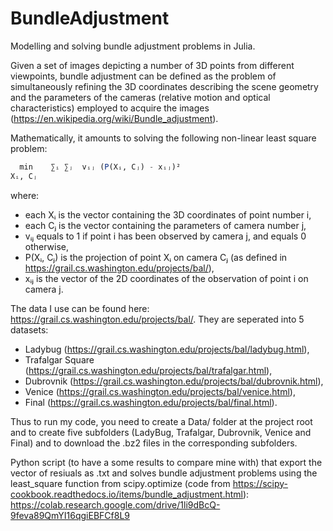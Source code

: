 # BundleAdjustment

Modelling and solving bundle adjustment problems in Julia.

Given a set of images depicting a number of 3D points from different viewpoints, bundle adjustment can be defined as the problem of simultaneously refining the 3D coordinates describing the scene geometry and the parameters of the cameras (relative motion and optical characteristics) employed to acquire the images (https://en.wikipedia.org/wiki/Bundle_adjustment).

Mathematically, it amounts to solving the following non-linear least square problem:

```julia
  min    ∑ᵢ ∑ⱼ  vᵢⱼ (P(Xᵢ, Cⱼ) - xᵢⱼ)²
Xᵢ, Cⱼ
```

where:
- each Xᵢ is the vector containing the 3D coordinates of point number i,
- each Cⱼ is the vector containing the parameters of camera number j, 
- vᵢⱼ equals to 1 if point i has been observed by camera j, and equals 0 otherwise, 
- P(Xᵢ, Cⱼ) is the projection of point Xᵢ on camera Cⱼ (as defined in https://grail.cs.washington.edu/projects/bal/),
- xᵢⱼ is the vector of the 2D coordinates of the observation of point i on camera j. 

The data I use can be found here: https://grail.cs.washington.edu/projects/bal/. They are seperated into 5 datasets: 
- Ladybug (https://grail.cs.washington.edu/projects/bal/ladybug.html),
- Trafalgar Square (https://grail.cs.washington.edu/projects/bal/trafalgar.html), 
- Dubrovnik (https://grail.cs.washington.edu/projects/bal/dubrovnik.html), 
- Venice (https://grail.cs.washington.edu/projects/bal/venice.html),
- Final (https://grail.cs.washington.edu/projects/bal/final.html). 

Thus to run my code, you need to create a Data/ folder at the project root and to create five subfolders (LadyBug, Trafalgar, Dubrovnik, Venice and Final) and to download the .bz2 files in the corresponding subfolders.


Python script (to have a some results to compare mine with) that export the vector of resiuals as .txt and solves bundle adjustment problems using the least_square function from scipy.optimize (code from https://scipy-cookbook.readthedocs.io/items/bundle_adjustment.html):
https://colab.research.google.com/drive/1li9dBcQ-9feva89QmYI16qgiEBFCf8L9
